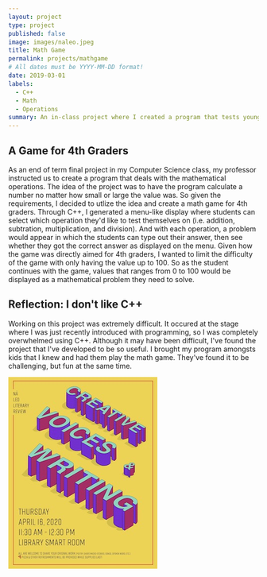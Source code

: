 ```yaml
---
layout: project
type: project
published: false 
image: images/naleo.jpeg
title: Math Game
permalink: projects/mathgame
# All dates must be YYYY-MM-DD format!
date: 2019-03-01
labels:
  - C++
  - Math
  - Operations
summary: An in-class project where I created a program that tests young children's math abilities.
---
```

## A Game for 4th Graders
As an end of term final project in my Computer Science class, my professor instructed us to create a program that deals with the mathematical operations. The idea of the project was to have the program calculate a number no matter how small or large the value was. So given the requirements, I decided to utlize the idea and create a math game for 4th graders. Through C++, I generated a menu-like display where students can select which operation they'd like to test themselves on (i.e. addition, subtration, multiplication, and division). And with each operation, a problem would appear in which the students can type out their answer, then see whether they got the correct answer as displayed on the menu. Given how the game was directly aimed for 4th graders, I wanted to limit the difficulty of the game with only having the value up to 100. So as the student continues with the game, values that ranges from 0 to 100 would be displayed as a mathematical problem they need to solve.      

## Reflection: I don't like C++
Working on this project was extremely difficult. It occured at the stage where I was just recently introduced with programming, so I was completely overwhelmed using C++. Although it may have been difficult, I've found the project that I've developed to be so useful. I brought my program amongsts kids that I knew and had them play the math game. They've found it to be challenging, but fun at the same time. 

<img class="ui medium left floated rounded image" src="../images/naleoflyer.jpg">





